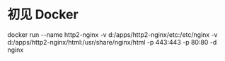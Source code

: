 # 初见 Docker

docker run --name http2-nginx -v d:/apps/http2-nginx/etc:/etc/nginx -v d:/apps/http2-nginx/html:/usr/share/nginx/html -p 443:443 -p 80:80 -d nginx 
